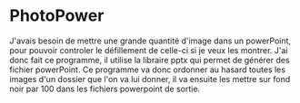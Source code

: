 # PhotoPower

J'avais besoin de mettre une grande quantité d'image dans un powerPoint, pour pouvoir controler le défillement de celle-ci si je veux les montrer. J'ai donc fait ce programme, il utilise la libraire pptx qui permet de générer des fichier powerPoint. Ce programme va donc ordonner au hasard toutes les images d'un dossier que l'on va lui donner, il va ensuite les mettre sur fond noir par 100 dans les fichiers powerpoint de sortie.
